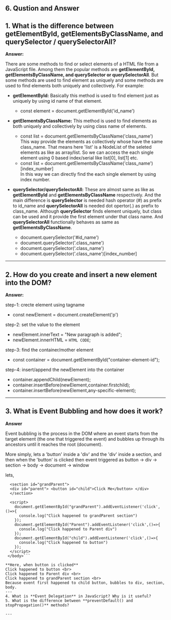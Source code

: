 ## 6. Qustion and Answer

## 1. What is the difference between **getElementById, getElementsByClassName, and querySelector / querySelectorAll**?

**Answer:**

There are some methods to find or select elements of a HTML file from a JavaScript file. Among them the popular methods are **getElementById, getElementsByClassName, and querySelector or querySelectorAll**. But some methods are used to find element as uniquely and some methods are used to find elements both uniquely and collectively. For example: <br>
- **getElementById:** Basically this method is used to find element just as uniquely by using id name of that element. <br>
  - const element = document.getElementById('id_name')<br>
- **getElementsByClassName:** This method is used to find elements as both uniquely and collectively by using class name of elements.<br>
  - const list = document.getElementsByClassName('class_name') <br>
  This way provide the elements as collectively whose have the same class_name. That means here 'list' is a NodeList of the seleted elements as like as array/list. So we can access the each single element using 0 based index/serial like list[0], list[1] etc.
  - const list = document.getElementsByClassName('class_name')[index_number] <br>
In this way we can directly find the each single element by using index number.

- **querySelector/querySelectorAll:** These are almost same as like as **getElementById** and **getElementsByClassName** respectively. And the main difference is **querySelector** is needed hash operator (#) as prefix to id_name and **querySelectorAll** is needed dot opertor(.) as prefix to class_name. Although **querySelector** finds element uniquely, but class can be used and it provide the first element under that class name. And **querySelectorAll** functionally behaves as same as **getElementsByClassName**. <br>
  - document.querySelector('#id_name')
  - document.querySelector('.class_name')
  - document.querySelector('.class_name')
  - document.querySelector('.class_name')[index_number]

---

## 2. How do you **create and insert a new element into the DOM**?

**Answer:**

step-1: crecte element using tagname <br>
- const newElement = document.createElement('p')

step-2: set the value to the element <br>
- newElement.innerText = "New paragraph is added";
- newElement.innerHTML = `HTML CODE`;

step-3: find the container/mother element <br>
- const container = document.getElementById("container-element-id");

step-4: insert/append the newElement into the container <br>
- container.appendChild(newElement);
- container.insertBefore(newElement,container.firstchild);
- container.insertBefore(newElement,any-specific-element);

---

## 3. What is **Event Bubbling** and how does it work?

**Answer**

Event bubbling is the process in the DOM where an event starts from the target element (the one that triggered the event) and bubbles up through its ancestors until it reaches the root (document). 

More simply, lets a 'button' inside a 'div' and the 'div' inside a section, and then when the 'button' is clicked then event triggered as button -> div -> section -> body -> document -> window

lets,
```<body>
  <section id="grandParent"> 
  <div id="parent"> <button id="child">Click Me</button> </div> 
  </section>

  <script>
    document.getElementById("grandParent").addEventListener('click',()=>{
      console.log("Click happened to grandParent section")
    });
    document.getElementById("Parent").addEventListener('click',()=>{
      console.log("Click happened to Parent div")
    });
    document.getElementById("child").addEventListener('click',()=>{
      console.log("Click happened to button")
    });
  </script>
 </body>```

**Here, when button is clicked**
Click happened to button <br> 
Click happened to Parent div <br>
Click happened to grandParent section <br>
Because event first happened to child button, bubbles to div, section, body.  
---
4. What is **Event Delegation** in JavaScript? Why is it useful?
5. What is the difference between **preventDefault() and stopPropagation()** methods?

---
